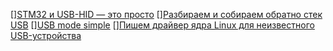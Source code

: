 [][STM32 и USB-HID — это просто](https://habr.com/ru/articles/208026/)
[][Разбираем и собираем обратно стек USB](https://habr.com/ru/articles/236401/)
[][USB mode simple](https://www.usbmadesimple.co.uk/)
[][Пишем драйвер ядра Linux для неизвестного USB-устройства](https://habr.com/ru/companies/timeweb/articles/710962/)
